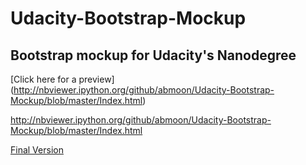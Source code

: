 # Udacity-Bootstrap-Mockup
Bootstrap mockup for Udacity's Nanodegree
---
[Click here for a preview] (http://nbviewer.ipython.org/github/abmoon/Udacity-Bootstrap-Mockup/blob/master/Index.html)

http://nbviewer.ipython.org/github/abmoon/Udacity-Bootstrap-Mockup/blob/master/Index.html

[Final Version](https://github.com/abmoon/Udacity-Bootstrap-Mockup/blob/master/Final-Version-Mug.png)
